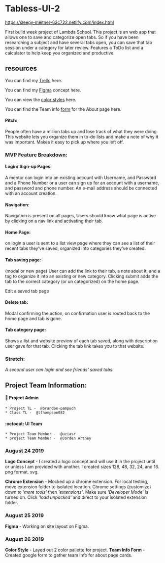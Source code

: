 # Tabless-UI-2

https://sleepy-meitner-63c722.netlify.com/index.html

First build week project of Lambda School. This project is an web app that allows one to save and categorize open tabs. So if you have been researching a subject and have several tabs open, you can save that tab session under a category for later review. Features a ToDo list and a calculator to help keep you organized and productive. 

## resources
You can find my [Trello](https://trello.com/b/5ff66SLs/tables-thursday) here.

You can find my [Figma](https://www.figma.com/file/EiUOl5og5UfQMkzBm80ABm/Tabless-Thursday) concept here.

You can view the [color styles](https://docs.google.com/document/d/11QJGjOF75NNsq9wVon3yqbIcr3I9b8CG3oHkyR548do/edit?usp=sharing) here.

You can find the Team info [form](https://forms.gle/o86SdUCMEKuo2yMS8) for the About page here.

#### Pitch: 
People often have a million tabs up and lose track of what they were doing. This website lets you organize them in to-do lists and make a note of why it was important. Makes it easy to pick up where you left off.

 ### MVP Feature Breakdown:

 #### Login/ Sign-up Pages: 
 A mentor can login into an existing account with Username, and Password and a Phone Number or a user can sign up for an account with a username, and password and phone number. An e-mail address should be connected with an account creation.

 #### Navigation:
 Navigation is present on all pages, Users should know what page is active by clicking on a nav link and activating their tab.

 #### Home Page: 
 on login a user is sent to a list view page where they can see a list of their recent tabs they’ve saved, organized into categories they’ve created.

 #### Tab saving page: 
 (modal or new page) User can add the link to their tab, a note about it, and a tag to organize it into an existing or new category. Clicking submit adds the tab to the correct category (or un categorized) on the home page.

 Edit a saved tab page

 #### Delete tab:
 Modal confirming the action, on confirmation user is routed back to the home page and tab is gone.

 #### Tab category page: 
 Shows a list and website preview of each tab saved, along with description user gave for that tab. Clicking the tab link takes you to that website.

 ### Stretch: 
 *A second user can login and see friends' saved tabs.*

## Project Team Information:
#### :crown: Project Admin
    * Project TL -  @brandon-pampuch
    * Class TL -  @tthompson082

#### :octocat: UI Team
    * Project Team Member -  @uziasr
    * project Team Member -  @Jorden Arthey

### August 24 2019
**Logo Concept** - I created a logo concept and will use it in the project until or unless I am provided with another. I created sizes 128, 48, 32, 24, and 16. png format. svg.

**Chrome Extension** - Mocked up a chrome extension. For local testing, move extension folder to isolated location. Chrome settings (customize) down to *'more tools'* then *'extensions'*. Make sure *'Developer Mode'* is turned on. Click *'load unpacked'* and direct to your isolated extension folder.

### August 25 2019
**Figma** - Working on site layout on Figma.

### August 26 2019
**Color Style** - Layed out 2 color pallette for project.
**Team Info Form** - Created google form to gather team Info for about page cards.